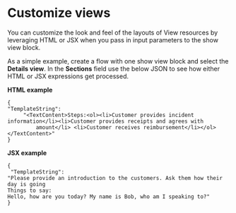 # Customize views<a name="customize-views-jsx-sg"></a>

You can customize the look and feel of the layouts of View resources by leveraging HTML or JSX when you pass in input parameters to the show view block\.

As a simple example, create a flow with one show view block and select the **Details view**\. In the **Sections** field use the below JSON to see how either HTML or JSX expressions get processed\.

**HTML example**

```
{
"TemplateString": 
     "<TextContent>Steps:<ol><li>Customer provides incident information</li><li>Customer provides receipts and agrees with 
         amount</li> <li>Customer receives reimbursement</li></ol></TextContent>"
}
```

**JSX example**

```
{
 "TemplateString":
"Please provide an introduction to the customers. Ask them how their day is going
Things to say:
Hello, how are you today? My name is Bob, who am I speaking to?"
}
```
